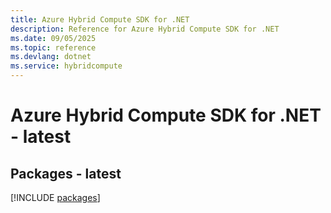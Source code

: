 ```yaml
---
title: Azure Hybrid Compute SDK for .NET
description: Reference for Azure Hybrid Compute SDK for .NET
ms.date: 09/05/2025
ms.topic: reference
ms.devlang: dotnet
ms.service: hybridcompute
---
```

# Azure Hybrid Compute SDK for .NET - latest
## Packages - latest
[!INCLUDE [packages](hybrid-compute-index.md)]